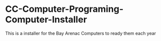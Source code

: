 # CC-Computer-Programing-Computer-Installer
This is a installer for the Bay Arenac Computers to ready them each year

